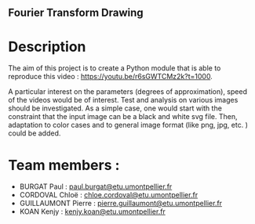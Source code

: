 ## Fourier Transform Drawing

# Description
The aim of this project is to create a Python module that is able to reproduce this video : https://youtu.be/r6sGWTCMz2k?t=1000.

A particular interest on the parameters (degrees of approximation), speed of the videos would be of interest. 
Test and analysis on various images should be investigated. 
As a simple case, one would start with the constraint that the input image can be a black and white svg file. 
Then, adaptation to color cases and to general image format (like png, jpg, etc. ) could be added.

# Team members :
 * BURGAT Paul : paul.burgat@etu.umontpellier.fr 
 * CORDOVAL Chloë  : chloe.cordoval@etu.umontpellier.fr
 * GUILLAUMONT Pierre : pierre.guillaumont@etu.umontpellier.fr
 * KOAN Kenjy : kenjy.koan@etu.umontpellier.fr
